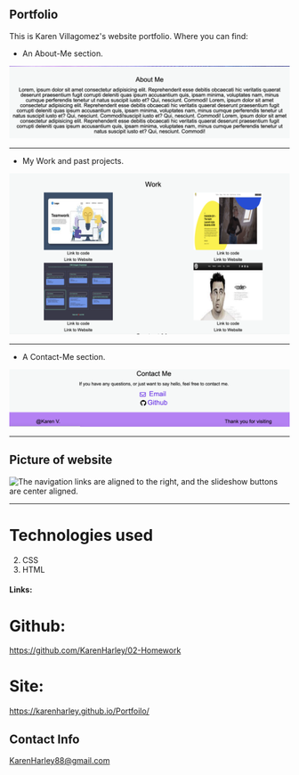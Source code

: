 ## Portfolio

This is Karen Villagomez's website portfolio. Where you can find:

- An About-Me section.

![The navigation links are aligned to the right, and the slideshow buttons are center aligned.](pics/aboutme.png)

---

- My Work and past projects.

![The navigation links are aligned to the right, and the slideshow buttons are center aligned.](pics/work.png)

---

- A Contact-Me section.

![The navigation links are aligned to the right, and the slideshow buttons are center aligned.](pics/contactme.png)

---

## Picture of website

![The navigation links are aligned to the right, and the slideshow buttons are center aligned.](pics/fullpage.png)

---

# Technologies used

2. CSS
3. HTML

#### Links:

# Github:
https://github.com/KarenHarley/02-Homework

# Site:
https://karenharley.github.io/Portfoilo/

## Contact Info 

KarenHarley88@gmail.com
